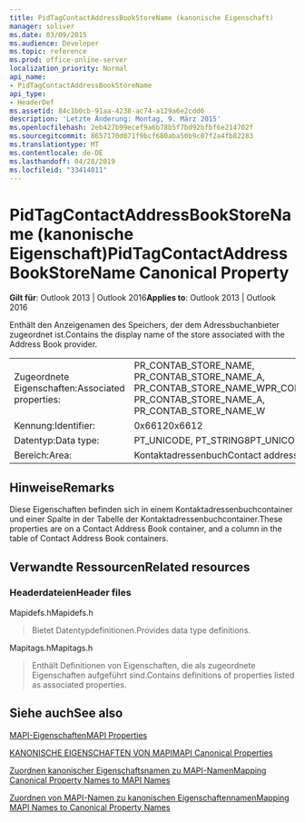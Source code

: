 ```yaml
---
title: PidTagContactAddressBookStoreName (kanonische Eigenschaft)
manager: soliver
ms.date: 03/09/2015
ms.audience: Developer
ms.topic: reference
ms.prod: office-online-server
localization_priority: Normal
api_name:
- PidTagContactAddressBookStoreName
api_type:
- HeaderDef
ms.assetid: 84c1b0cb-91aa-4238-ac74-a129a6e2cdd6
description: 'Letzte Änderung: Montag, 9. März 2015'
ms.openlocfilehash: 2eb427b99ecef9a6b78b5f7bd92bfbf6e214702f
ms.sourcegitcommit: 8657170d071f9bcf680aba50b9c07f2a4fb82283
ms.translationtype: MT
ms.contentlocale: de-DE
ms.lasthandoff: 04/28/2019
ms.locfileid: "33414011"
---
```

# <a name="pidtagcontactaddressbookstorename-canonical-property"></a><span data-ttu-id="22efe-103">PidTagContactAddressBookStoreName (kanonische Eigenschaft)</span><span class="sxs-lookup"><span data-stu-id="22efe-103">PidTagContactAddressBookStoreName Canonical Property</span></span>

  
  
<span data-ttu-id="22efe-104">**Gilt für**: Outlook 2013 | Outlook 2016</span><span class="sxs-lookup"><span data-stu-id="22efe-104">**Applies to**: Outlook 2013 | Outlook 2016</span></span> 
  
<span data-ttu-id="22efe-105">Enthält den Anzeigenamen des Speichers, der dem Adressbuchanbieter zugeordnet ist.</span><span class="sxs-lookup"><span data-stu-id="22efe-105">Contains the display name of the store associated with the Address Book provider.</span></span> 
  
|||
|:-----|:-----|
|<span data-ttu-id="22efe-106">Zugeordnete Eigenschaften:</span><span class="sxs-lookup"><span data-stu-id="22efe-106">Associated properties:</span></span>  <br/> |<span data-ttu-id="22efe-107">PR_CONTAB_STORE_NAME, PR_CONTAB_STORE_NAME_A, PR_CONTAB_STORE_NAME_W</span><span class="sxs-lookup"><span data-stu-id="22efe-107">PR_CONTAB_STORE_NAME, PR_CONTAB_STORE_NAME_A, PR_CONTAB_STORE_NAME_W</span></span>  <br/> |
|<span data-ttu-id="22efe-108">Kennung:</span><span class="sxs-lookup"><span data-stu-id="22efe-108">Identifier:</span></span>  <br/> |<span data-ttu-id="22efe-109">0x6612</span><span class="sxs-lookup"><span data-stu-id="22efe-109">0x6612</span></span>  <br/> |
|<span data-ttu-id="22efe-110">Datentyp:</span><span class="sxs-lookup"><span data-stu-id="22efe-110">Data type:</span></span>  <br/> |<span data-ttu-id="22efe-111">PT_UNICODE, PT_STRING8</span><span class="sxs-lookup"><span data-stu-id="22efe-111">PT_UNICODE, PT_STRING8</span></span>  <br/> |
|<span data-ttu-id="22efe-112">Bereich:</span><span class="sxs-lookup"><span data-stu-id="22efe-112">Area:</span></span>  <br/> |<span data-ttu-id="22efe-113">Kontaktadressenbuch</span><span class="sxs-lookup"><span data-stu-id="22efe-113">Contact address book</span></span>  <br/> |
   
## <a name="remarks"></a><span data-ttu-id="22efe-114">Hinweise</span><span class="sxs-lookup"><span data-stu-id="22efe-114">Remarks</span></span>

<span data-ttu-id="22efe-115">Diese Eigenschaften befinden sich in einem Kontaktadressenbuchcontainer und einer Spalte in der Tabelle der Kontaktadressenbuchcontainer.</span><span class="sxs-lookup"><span data-stu-id="22efe-115">These properties are on a Contact Address Book container, and a column in the table of Contact Address Book containers.</span></span>
  
## <a name="related-resources"></a><span data-ttu-id="22efe-116">Verwandte Ressourcen</span><span class="sxs-lookup"><span data-stu-id="22efe-116">Related resources</span></span>

### <a name="header-files"></a><span data-ttu-id="22efe-117">Headerdateien</span><span class="sxs-lookup"><span data-stu-id="22efe-117">Header files</span></span>

<span data-ttu-id="22efe-118">Mapidefs.h</span><span class="sxs-lookup"><span data-stu-id="22efe-118">Mapidefs.h</span></span>
  
> <span data-ttu-id="22efe-119">Bietet Datentypdefinitionen.</span><span class="sxs-lookup"><span data-stu-id="22efe-119">Provides data type definitions.</span></span>
    
<span data-ttu-id="22efe-120">Mapitags.h</span><span class="sxs-lookup"><span data-stu-id="22efe-120">Mapitags.h</span></span>
  
> <span data-ttu-id="22efe-121">Enthält Definitionen von Eigenschaften, die als zugeordnete Eigenschaften aufgeführt sind.</span><span class="sxs-lookup"><span data-stu-id="22efe-121">Contains definitions of properties listed as associated properties.</span></span>
    
## <a name="see-also"></a><span data-ttu-id="22efe-122">Siehe auch</span><span class="sxs-lookup"><span data-stu-id="22efe-122">See also</span></span>



[<span data-ttu-id="22efe-123">MAPI-Eigenschaften</span><span class="sxs-lookup"><span data-stu-id="22efe-123">MAPI Properties</span></span>](mapi-properties.md)
  
[<span data-ttu-id="22efe-124">KANONISCHE EIGENSCHAFTEN VON MAPI</span><span class="sxs-lookup"><span data-stu-id="22efe-124">MAPI Canonical Properties</span></span>](mapi-canonical-properties.md)
  
[<span data-ttu-id="22efe-125">Zuordnen kanonischer Eigenschaftsnamen zu MAPI-Namen</span><span class="sxs-lookup"><span data-stu-id="22efe-125">Mapping Canonical Property Names to MAPI Names</span></span>](mapping-canonical-property-names-to-mapi-names.md)
  
[<span data-ttu-id="22efe-126">Zuordnen von MAPI-Namen zu kanonischen Eigenschaftennamen</span><span class="sxs-lookup"><span data-stu-id="22efe-126">Mapping MAPI Names to Canonical Property Names</span></span>](mapping-mapi-names-to-canonical-property-names.md)

